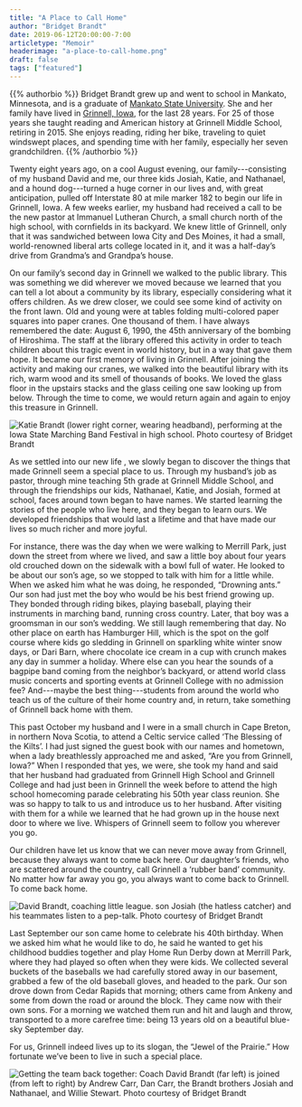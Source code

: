 ```yaml
---
title: "A Place to Call Home"
author: "Bridget Brandt"
date: 2019-06-12T20:00:00-7:00
articletype: "Memoir"
headerimage: "a-place-to-call-home.png"
draft: false
tags: ["featured"]
---
```


{{% authorbio %}}
Bridget Brandt grew up and went to school in Mankato, Minnesota, and is a graduate of [Mankato State University](https://mankato.mnsu.edu). She and her family have lived in [Grinnell, Iowa](https://www.grinnelliowa.gov), for the last 28 years. For 25 of those years she taught reading and American history at Grinnell Middle School, retiring in 2015. She enjoys reading, riding her bike, traveling to quiet windswept places, and spending time with her family, especially her seven grandchildren.
{{% /authorbio %}}

Twenty eight years ago, on a cool August evening, our family---consisting of my husband David and me, our three kids Josiah, Katie, and Nathanael, and a hound dog---turned a huge corner in our lives and, with great anticipation, pulled off  Interstate 80 at mile marker 182 to begin our life in Grinnell, Iowa. A few weeks earlier, my husband had received a call to be the new pastor at Immanuel Lutheran Church, a small church north of the high school, with cornfields in its backyard. We knew little of Grinnell, only that it was sandwiched between Iowa City and Des Moines, it had a small, world-renowned liberal arts college located in it, and it was a half-day’s drive from Grandma’s and Grandpa’s house.

On our family’s  second day in Grinnell we walked  to the public library. This was something we did wherever we moved because we learned that you can tell a lot about a community by its library, especially considering what it offers children. As we drew closer, we could see some kind of activity on the front lawn. Old and young were at  tables folding multi-colored paper squares into paper cranes. One thousand of them. I have always remembered the date: August 6, 1990, the 45th anniversary of the bombing of Hiroshima. The staff at the library offered this activity in order to teach children about this tragic event in world history, but in a way that gave them hope. It became our first memory of living in Grinnell. After joining the activity and making our cranes, we walked into the beautiful library with its rich, warm wood and its smell of thousands of books. We loved the glass floor in the upstairs stacks and the glass ceiling one saw looking up from below. Through the time to come, we would return again and again to enjoy this treasure in Grinnell.

![Katie Brandt (lower right corner, wearing headband), performing at the Iowa State Marching Band Festival in high school. Photo courtesy of Bridget Brandt](/images/a-place-to-call-home/Brandt1.jpg)

As we settled into our new life , we slowly began to discover the things that  made Grinnell seem a special place to us. Through my husband’s job as pastor, through mine teaching 5th grade at Grinnell Middle School, and through the friendships our kids, Nathanael, Katie, and Josiah, formed at school, faces around town began to have names. We started learning the stories of the people who live here, and they began to learn ours. We developed friendships that would last a lifetime and that have made our lives so much richer and more joyful.

For instance, there was the day when we were walking to Merrill Park, just down the street from where we lived, and saw a little boy about four years old crouched down on the sidewalk with a bowl full of water. He looked to be about our son’s age, so we stopped to talk with him for a little while. When we asked him what he was doing, he responded, “Drowning ants.” Our son had just met the boy who would be his best friend growing up. They bonded through riding bikes, playing baseball, playing their instruments in marching band, running cross country. Later, that boy was a groomsman in our son’s wedding. We still laugh remembering that day.  No other place on earth has Hamburger Hill, which is the spot on the golf course where kids go sledding in Grinnell on sparkling white winter snow days, or Dari Barn, where chocolate ice cream in a cup with crunch makes any day in summer a holiday. Where else can you hear the sounds of a bagpipe band coming from the neighbor’s backyard, or attend world class music concerts and sporting events at Grinnell College with no admission fee? And---maybe the best thing---students from around the world who teach us of the culture of their home country and, in return, take something of Grinnell back home with them.

This past October my husband and I were in a small church in Cape Breton, in northern Nova Scotia, to attend a Celtic service called ‘The Blessing of the Kilts’. I had just signed the guest book with our names and hometown, when a lady breathlessly approached me and asked, “Are you from Grinnell, Iowa?” When I responded that yes, we were, she took my hand and said that her husband had graduated from Grinnell High School and Grinnell College and had just been in Grinnell the week before to attend the high school homecoming parade celebrating his 50th year class reunion. She was so happy to talk to us and introduce us to her husband. After visiting with them for a while we learned that he had grown up in the house next door to where we live. Whispers of Grinnell  seem to follow you wherever you go.

Our children have let us know that we can never move away from Grinnell, because they always want to come back here. Our daughter’s friends, who are scattered around the country, call Grinnell a ‘rubber band’ community. No matter how far away you go, you always want to come back to Grinnell. To come back home.

![David Brandt, coaching little league. son Josiah (the hatless catcher) and his teammates listen to a pep-talk. Photo courtesy of Bridget Brandt](/images/a-place-to-call-home/Brandt2.jpg)

Last September our son came home to celebrate his 40th birthday. When we asked him what he would like to do, he said he wanted to get his childhood buddies together and play Home Run Derby down at Merrill Park, where they had played so often when they were kids. We collected several buckets of the baseballs we had carefully stored away in our basement, grabbed a few of the old baseball gloves, and headed to the park. Our son drove down from Cedar Rapids that morning; others came from Ankeny and some from down the road or around the block. They came now with their own sons. For a morning we watched them run and hit and laugh and throw, transported to a more carefree time: being 13 years old on a beautiful blue-sky September day.

For  us, Grinnell  indeed lives up to its slogan, the “Jewel of the Prairie.” How fortunate we’ve been to live in such a special place.

![Getting the team back together: Coach David Brandt (far left) is joined (from left to right) by Andrew Carr, Dan Carr, the Brandt brothers Josiah and Nathanael, and Willie Stewart. Photo courtesy of Bridget Brandt](/images/a-place-to-call-home/Brandt3.jpg)
